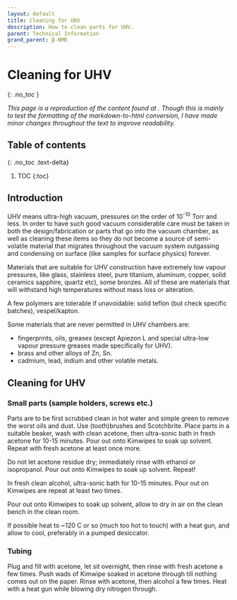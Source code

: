 ```yaml
---
layout: default
title: Cleaning for UHV
description: How to clean parts for UHV.
parent: Technical Information
grand_parent: β-NMR
---
```


# Cleaning for UHV
{: .no_toc }

<i>
This page is a reproduction of the content found at
<https://www.triumf.info/wiki/bnmr/index.php/How_to_clean_parts_for_UHV>.
Though this is mainly to test the formatting of the markdown-to-html conversion,
I have made minor changes throughout the text to improve readability.
</i>

## Table of contents
{: .no_toc .text-delta}

1. TOC
{:toc}

## Introduction

UHV means ultra-high vacuum, pressures on the order of 10<sup>-10</sup> Torr and less.
In order to have such good vacuum considerable care must be taken in both the design/fabrication
or parts that go into the vacuum chamber, as well as cleaning these items so they do not become
a source of semi-volatile material that migrates throughout the vacuum system
outgassing and condensing on surface (like samples for surface physics) forever.

Materials that are suitable for UHV construction have extremely low vapour pressures,
like glass, stainless steel, pure titanium, aluminum, copper, solid ceramics sapphire, quartz etc), some bronzes.
All of these are materials that will withstand high temperatures without mass loss or alteration.

A few polymers are tolerable if unavoidable:
solid teflon (but check specific batches), vespel/kapton.

Some materials that are never permitted in UHV chambers are:

- fingerprints, oils, greases (except Apiezon L and special ultra-low vapour pressure greases made specifically for UHV).
- brass and other alloys of Zn, Sn.
- cadmium, lead, indium and other volatile metals.

## Cleaning for UHV

### Small parts (sample holders, screws etc.)

Parts are to be first scrubbed clean in hot water and simple green to remove the worst oils and dust.
Use (tooth)brushes and Scotchbrite.
Place parts in a suitable beaker, wash with clean acetone, then ultra-sonic bath in fresh acetone for 10-15 minutes.
Pour out onto Kimwipes to soak up solvent.
Repeat with fresh acetone at least once more.

Do not let acetone residue dry;
immediately rinse with ethanol or isopropanol.
Pour out onto Kimwipes to soak up solvent.
Repeat!

In fresh clean alcohol, ultra-sonic bath for 10-15 minutes.
Pour out on Kimwipes are repeat at least two times.

Pour out onto Kimwipes to soak up solvent, allow to dry in air on the clean bench in the clean room.

If possible heat to ~120 C or so (much too hot to touch) with a heat gun, and allow to cool, preferably in a pumped desiccator.

### Tubing

Plug and fill with acetone, let sit overnight, then rinse with fresh acetone a few times.
Push wads of Kimwipe soaked in acetone through till nothing comes out on the paper.
Rinse with acetone, then alcohol a few times.
Heat with a heat gun while blowing dry nitrogen through.